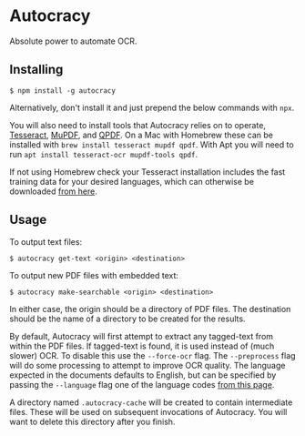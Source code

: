 Autocracy
=========

Absolute power to automate OCR.


Installing
----------

    $ npm install -g autocracy

Alternatively, don't install it and just prepend the below commands with `npx`.

You will also need to install tools that Autocracy relies on to operate, [Tesseract](https://github.com/tesseract-ocr/tesseract), [MuPDF](https://github.com/ArtifexSoftware/mupdf), and [QPDF](https://github.com/qpdf/qpdf). On a Mac with Homebrew these can be installed with `brew install tesseract mupdf qpdf`. With Apt you will need to run `apt install tesseract-ocr mupdf-tools qpdf`.

If not using Homebrew check your Tesseract installation includes the fast training data for your desired languages, which can otherwise be downloaded [from here](https://github.com/tesseract-ocr/tessdata_fast).


Usage
-----

To output text files:

    $ autocracy get-text <origin> <destination>

To output new PDF files with embedded text:

    $ autocracy make-searchable <origin> <destination>

In either case, the origin should be a directory of PDF files. The destination should be the name of a directory to be created for the results.

By default, Autocracy will first attempt to extract any tagged-text from within the PDF files. If tagged-text is found, it is used instead of (much slower) OCR. To disable this use the `--force-ocr` flag. The `--preprocess` flag will do some processing to attempt to improve OCR quality. The language expected in the documents defaults to English, but can be specified by passing the `--language` flag one of the language codes [from this page](https://tesseract-ocr.github.io/tessdoc/Data-Files-in-different-versions.html).

A directory named `.autocracy-cache` will be created to contain intermediate files. These will be used on subsequent invocations of Autocracy. You will want to delete this directory after you finish.
